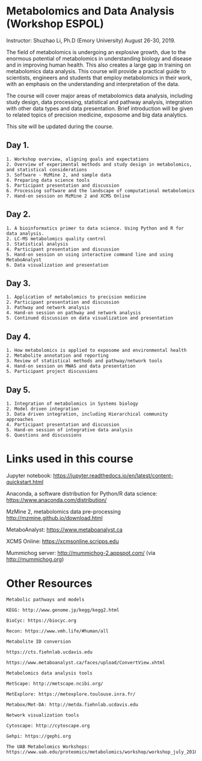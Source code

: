 # Metabolomics and Data Analysis (Workshop ESPOL)

Instructor: Shuzhao Li, Ph.D (Emory University)
August 26-30, 2019.

The field of metabolomics is undergoing an explosive growth, due to the enormous potential of metabolomics in understanding biology and disease and in improving human health. This also creates a large gap in training on metabolomics data analysis. This course will provide a practical guide to scientists, engineers and students that employ metabolomics in their work, with an emphasis on the understanding and interpretation of the data.

The course will cover major areas of metabolomics data analysis, including study design, data processing, statistical and pathway analysis, integration with other data types and data presentation. Brief introduction will be given to related topics of precision medicine, exposome and big data analytics.

This site will be updated during the course.

## Day 1.
    1. Workshop overview, aligning goals and expectations
    2. Overview of experimental methods and study design in metabolomics, and statistical considerations
    3. Software - MzMine 2, and sample data
    4. Preparing data science tools
    5. Participant presentation and discussion
    6. Processing software and the landscape of computational metabolomics
    7. Hand-on session on MzMine 2 and XCMS Online

## Day 2.
    1. A bioinformatics primer to data science. Using Python and R for data analysis.
    2. LC-MS metabolomics quality control
    3. Statistical analysis
    4. Participant presentation and discussion
    5. Hand-on session on using interactive command line and using MetaboAnalyst
    6. Data visualization and presentation

## Day 3.
    1. Application of metabolomics to precision medicine
    2. Participant presentation and discussion
    3. Pathway and network analysis
    4. Hand-on session on pathway and network analysis
    5. Continued discussion on data visualization and presentation

## Day 4.
    1. How metabolomics is applied to exposome and environmental health
    2. Metabolite annotation and reporting
    3. Review of statistical methods and pathway/network tools
    4. Hand-on session on MWAS and data presentation
    5. Participant project discussions

## Day 5.
    1. Integration of metabolomics in Systems biology
    2. Model driven integration
    3. Data driven integration, including Hierarchical community approaches
    4. Participant presentation and discussion
    5. Hand-on session of integrative data analysis
    6. Questions and discussions


Links used in this course
=========================

Jupyter notebook:
https://jupyter.readthedocs.io/en/latest/content-quickstart.html

Anaconda, a software distribution for Python/R data science:
https://www.anaconda.com/distribution/

MzMine 2, metabolomics data pre-processing
http://mzmine.github.io/download.html

MetaboAnalyst: https://www.metaboanalyst.ca

XCMS Online: https://xcmsonline.scripps.edu

Mummichog server: http://mummichog-2.appspot.com/ (via http://mummichog.org)


Other Resources
===============

    Metabolic pathways and models

    KEGG: http://www.genome.jp/kegg/kegg2.html

    BioCyc: https://biocyc.org

    Recon: https://www.vmh.life/#human/all

    Metabolite ID conversion

    https://cts.fiehnlab.ucdavis.edu

    https://www.metaboanalyst.ca/faces/upload/ConvertView.xhtml

    Metabolomics data analysis tools

    MetScape: http://metscape.ncibi.org/

    MetExplore: https://metexplore.toulouse.inra.fr/

    Metabox/Met-DA: http://metda.fiehnlab.ucdavis.edu

    Network visualization tools

    Cytoscape: http://cytoscape.org

    Gehpi: https://gephi.org

    The UAB Metabolomics Workshops: https://www.uab.edu/proteomics/metabolomics/workshop/workshop_july_2018.php
